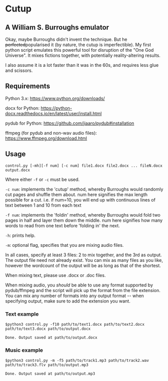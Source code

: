 # Cutup

## A William S. Burroughs emulator
Okay, maybe Burroughs didn't invent the technique. But he ~~perfected~~popularised it (by nature, the cutup is imperfectible). My first python script emulates this powerful tool for disruption of the "One God Universe". It mixes fictions together, with potentially reality-altering results. 

I also assume it is a lot faster than it was in the 60s, and requires less glue and scissors.

## Requirements
Python 3.x: https://www.python.org/downloads/

docx for Python: https://python-docx.readthedocs.io/en/latest/user/install.html

pydub for Python: https://github.com/jiaaro/pydub#installation

ffmpeg (for pydub and non-wav audio files): https://www.ffmpeg.org/download.html
## Usage
`control.py [-mh][-f num] [-c num] file1.docx file2.docx ... fileN.docx output.docx`

Where either `-f` or `-c` must be used. 

`-c num`: implements the 'cutup' method, whereby Burroughs would randomly cut pages and shuffle them about. num here signifies the max length possible for a cut. i.e. if num=10, you will end up with continuous lines of text between 1 and 10 from each text  

`-f num`: implements the 'foldin' method, whereby Burroughs would fold two pages in half and layer them down the middle. num here signifies how many words to read from one text before 'folding in' the next.

`-h`: prints help.

`-m`: optional flag, specifies that you are mixing audio files.

In all cases, specify at least 3 files: 2 to mix together, and the 3rd as output. The output file need not already exist. You can mix as many files as you like, however the wordcount of the output will be as long as that of the shortest.

When mixing text, please use .docx or .doc files. 

When mixing audio, you *should* be able to use any format supported by pydub/ffmpeg and the script will pick up the format from the file extension. You can mix any number of formats into any output format -- when specifying output, make sure to add the extension you want.

### Text example
`$python3 control.py -f10 path/to/text1.docx path/to/text2.docx path/to/text3.docx path/to/output.docx`

`Done. Output saved at path/to/output.docx`

### Music example
`$python3 control.py -m -f5 path/to/track1.mp3 path/to/track2.wav path/to/track3.flv path/to/output.mp3`

`Done. Output saved at path/to/output.mp3`
